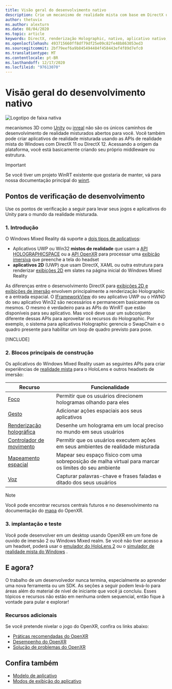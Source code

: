 ```yaml
---
title: Visão geral do desenvolvimento nativo
description: Crie um mecanismo de realidade mista com base em DirectX usando as APIs de realidade mista do Windows diretamente.
author: thetuvix
ms.author: alexturn
ms.date: 08/04/2020
ms.topic: article
keywords: DirectX, renderização Holographic, nativo, aplicativo nativo, WinRT, aplicativo WinRT, APIs de plataforma, mecanismo personalizado, middleware, headset de realidade misturada, headset de realidade mista do Windows, headset da realidade virtual
ms.openlocfilehash: 493715660ff8df79df25e09c82fe48b863053ed3
ms.sourcegitcommit: 2bf79eef6a9b845494484f458443ef4f89d7efc0
ms.translationtype: MT
ms.contentlocale: pt-BR
ms.lasthandoff: 12/17/2020
ms.locfileid: "97613070"
---
```

# <a name="native-development-overview"></a>Visão geral do desenvolvimento nativo

![Logotipo de faixa nativa](../images/native_logo_banner.png)

mecanismos 3D como [Unity](../unity/unity-development-overview.md) ou [inreal](../unreal/unreal-development-overview.md) não são os únicos caminhos de desenvolvimento de realidade misturados abertos para você. Você também pode criar aplicativos de realidade misturada usando as APIs de realidade mista do Windows com DirectX 11 ou DirectX 12. Acessando a origem da plataforma, você está basicamente criando seu próprio middleware ou estrutura. 

> [!IMPORTANT]
> Se você tiver um projeto WinRT existente que gostaria de manter, vá para nossa documentação principal do [winrt](creating-a-holographic-directx-project.md). 

## <a name="development-checkpoints"></a>Pontos de verificação de desenvolvimento

Use os pontos de verificação a seguir para levar seus jogos e aplicativos do Unity para o mundo da realidade misturada.

### <a name="1-getting-started"></a>1. Introdução

O Windows Mixed Reality dá suporte a [dois tipos de aplicativos](../../design/app-views.md):
* Aplicativos UWP ou Win32 **mistos de realidade** que usam a [API HOLOGRAPHICSPACE](getting-a-holographicspace.md) ou a [API OpenXR](openxr.md) para processar uma [exibição imersiva](../../design/app-views.md) que preenche a tela do headset
* **aplicativos 2D** (UWP) que usam DirectX, XAML ou outra estrutura para renderizar [exibições 2D](../../design/app-views.md#2d-views) em slates na página inicial do Windows Mixed Reality

As diferenças entre o desenvolvimento DirectX para [exibições 2D e exibições de imersão](../../design/app-views.md) envolvem principalmente a renderização Holographic e a entrada espacial. O [IFrameworkView](https://msdn.microsoft.com/library/windows/apps/windows.applicationmodel.core.iframeworkview.aspx) do seu aplicativo UWP ou o HWND do seu aplicativo Win32 são necessários e permanecem basicamente os mesmos. O mesmo é verdadeiro para as APIs do WinRT que estão disponíveis para seu aplicativo. Mas você deve usar um subconjunto diferente dessas APIs para aproveitar os recursos do Holographic. Por exemplo, o sistema para aplicativos Holographic gerencia o SwapChain e o quadro presente para habilitar um loop de quadro previsto para pose.

[!INCLUDE[](../includes/native-getting-started.md)]

### <a name="2-core-building-blocks"></a>2. Blocos principais de construção

Os aplicativos do Windows Mixed Reality usam as seguintes APIs para criar experiências de [realidade mista](../../discover/mixed-reality.md) para o HoloLens e outros headsets de imersão:

|  Recurso  |  Funcionalidade  |
| --- | --- |
| [Foco](../../design/gaze-and-commit.md) | Permitir que os usuários direcionem hologramas olhando para eles |
| [Gesto](../../design/gaze-and-commit.md#composite-gestures) | Adicionar ações espaciais aos seus aplicativos |
| [Renderização holográfica](../platform-capabilities-and-apis/rendering.md) | Desenhe um holograma em um local preciso no mundo em seus usuários |
| [Controlador de movimento](../../design/motion-controllers.md) | Permitir que os usuários executem ações em seus ambientes de realidade misturada |
| [Mapeamento espacial](../../design/spatial-mapping.md) | Mapear seu espaço físico com uma sobreposição de malha virtual para marcar os limites do seu ambiente |
| [Voz](../../design/voice-input.md) | Capturar palavras-chave e frases faladas e ditado dos seus usuários |
 
> [!NOTE]
> Você pode encontrar recursos centrais futuros e no desenvolvimento na documentação do [mapa](openxr.md#roadmap) do OpenXR.

### <a name="3-deploying-and-testing"></a>3. implantação e teste

Você pode desenvolver em um desktop usando OpenXR em um fone de ouvido de imersão 2 ou Windows Mixed realm.  Se você não tiver acesso a um headset, poderá usar o [emulador do HoloLens 2](../platform-capabilities-and-apis/using-the-hololens-emulator.md) ou o [simulador de realidade mista do Windows](../platform-capabilities-and-apis/using-the-windows-mixed-reality-simulator.md) .

## <a name="whats-next"></a>E agora?

O trabalho de um desenvolvedor nunca termina, especialmente ao aprender uma nova ferramenta ou um SDK. As seções a seguir podem levá-lo para áreas além do material de nível de iniciante que você já concluiu. Esses tópicos e recursos não estão em nenhuma ordem sequencial, então fique à vontade para pular e explorar!

### <a name="additional-resources"></a>Recursos adicionais

Se você pretende nivelar o jogo do OpenXR, confira os links abaixo:

* [Práticas recomendadas do OpenXR](openxr-best-practices.md)
* [Desempenho do OpenXR](openxr-performance.md)
* [Solução de problemas do OpenXR](openxr-troubleshooting.md)

## <a name="see-also"></a>Confira também
* [Modelo de aplicativo](../../design/app-model.md)
* [Modos de exibição do aplicativo](../../design/app-views.md)

